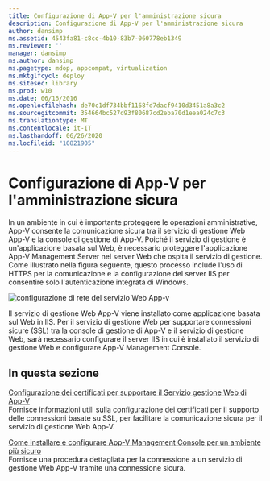 ```yaml
---
title: Configurazione di App-V per l'amministrazione sicura
description: Configurazione di App-V per l'amministrazione sicura
author: dansimp
ms.assetid: 4543fa81-c8cc-4b10-83b7-060778eb1349
ms.reviewer: ''
manager: dansimp
ms.author: dansimp
ms.pagetype: mdop, appcompat, virtualization
ms.mktglfcycl: deploy
ms.sitesec: library
ms.prod: w10
ms.date: 06/16/2016
ms.openlocfilehash: de70c1df734bbf1168fd7dacf9410d3451a8a3c2
ms.sourcegitcommit: 354664bc527d93f80687cd2eba70d1eea024c7c3
ms.translationtype: MT
ms.contentlocale: it-IT
ms.lasthandoff: 06/26/2020
ms.locfileid: "10821905"
---
```

# Configurazione di App-V per l'amministrazione sicura


In un ambiente in cui è importante proteggere le operazioni amministrative, App-V consente la comunicazione sicura tra il servizio di gestione Web App-V e la console di gestione di App-V. Poiché il servizio di gestione è un'applicazione basata sul Web, è necessario proteggere l'applicazione App-V Management Server nel server Web che ospita il servizio di gestione. Come illustrato nella figura seguente, questo processo include l'uso di HTTPS per la comunicazione e la configurazione del server IIS per consentire solo l'autenticazione integrata di Windows.

![configurazione di rete del servizio Web App-v](images/appvmgmtwebservice.gif)

Il servizio di gestione Web App-V viene installato come applicazione basata sul Web in IIS. Per il servizio di gestione Web per supportare connessioni sicure (SSL) tra la console di gestione di App-V e il servizio di gestione Web, sarà necessario configurare il server IIS in cui è installato il servizio di gestione Web e configurare App-V Management Console.

## In questa sezione


<a href="" id="configuring-certificates-to-support-the-app-v-web-management-service"></a>[Configurazione dei certificati per supportare il Servizio gestione Web di App-V](configuring-certificates-to-support-the-app-v-web-management-service.md)  
Fornisce informazioni utili sulla configurazione dei certificati per il supporto delle connessioni basate su SSL, per facilitare la comunicazione sicura per il servizio di gestione Web App-V.

<a href="" id="how-to-install-and-configure-the-app-v-management-console-for-a-more-secure-environment"></a>[Come installare e configurare App-V Management Console per un ambiente più sicuro](how-to-install-and-configure-the-app-v-management-console-for-a-more-secure-environment.md)  
Fornisce una procedura dettagliata per la connessione a un servizio di gestione Web App-V tramite una connessione sicura.

 

 






